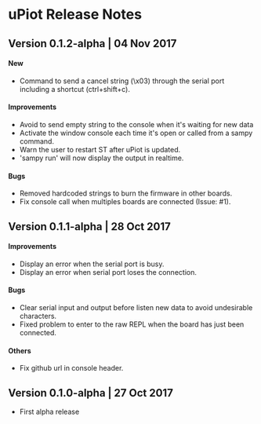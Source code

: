 # uPiot Release Notes

## Version 0.1.2-alpha | 04 Nov 2017

#### New

* Command to send a cancel string (\x03) through the serial port including a shortcut (ctrl+shift+c).

#### Improvements

* Avoid to send empty string to the console when it's waiting for new data
* Activate the window console each time it's open or called from a sampy command.
* Warn the user to restart ST after uPiot is updated.
* 'sampy run' will now display the output in realtime.

#### Bugs

* Removed hardcoded strings to burn the firmware in other boards.
* Fix console call when multiples boards are connected (Issue: #1).


## Version 0.1.1-alpha | 28 Oct 2017

#### Improvements

* Display an error when the serial port is busy.
* Display an error when serial port loses the connection.

#### Bugs

* Clear serial input and output before listen new data to avoid undesirable characters.
* Fixed problem to enter to the raw REPL when the board has just been connected.

#### Others

* Fix github url in console header.

## Version 0.1.0-alpha | 27 Oct 2017

* First alpha release